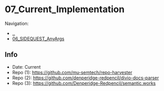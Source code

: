 # 07_Current_Implementation

Navigation:
- [..](../)
- [06_SIDEQUEST_AnyArgs](06_SIDEQUEST_AnyArgs.md)

## Info
- Date: Current 
- Repo (1): https://github.com/mu-semtech/repo-harvester
- Repo (2): https://github.com/denperidge-redpencil/divio-docs-parser
- Repo (3): https://github.com/Denperidge-Redpencil/semantic.works
